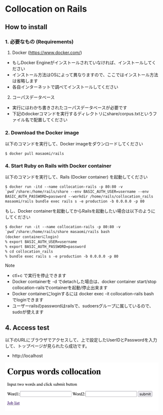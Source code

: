 # Collocation on Rails

## How to install

### 1.  必要なもの (Requirements)

1. Docker (https://www.docker.com/)
 * もしDocker Engineがインストールされていなければ、インストールしてください
 * インストール方法はOSによって異なりますので、ここではインストール方法は省略します
 * 各自インターネットで調べてインストールしてください
2. コーパスデータベース
 * 実行にはわかち書きされたコーパスデータベースが必要です
 * 下記のdockerコマンドを実行するディレクトリにshare/corpus.txtというファイル名で配置してください

### 2. Download the Docker image

以下のコマンドを実行して、Docker imageをダウンロードしてください
```
$ docker pull masaomi/rails
```

### 4. Start Ruby on Rails with Docker container

以下のコマンドを実行して、Rails (Docker container) を起動してください
```
$ docker run -itd --name collocation-rails -p 80:80 -v `pwd`/share:/home/rails/share --env BASIC_AUTH_USER=username --env BASIC_AUTH_PASSWORD=password --workdir /home/rails/collocation_rails masaomi/rails bundle exec rails s -e production -b 0.0.0.0 -p 80
```

もし、Docker containerを起動してからRailsを起動したい場合は以下のようにしてください
```
$ docker run -it --name collocation-rails -p 80:80 -v `pwd`/share:/home/rails/share masaomi/rails bash
(docker containerにlogin)
% export BASIC_AUTH_USER=username 
% export BASIC_AUTH_PASSWORD=password
% cd collocation_rails
% bundle exec rails s -e production -b 0.0.0.0 -p 80
```

Note
* ctl+c で実行を停止できます
* Docker containerを -d でdetachした場合は、docker container start/stop collocation-railsでcontainerを起動/停止出来ます
* Docker containerにloginするには docker exec -it collocation-rails bash でloginできます
* ユーザーrailsのpasswordはrailsで、sudoersグループに属しているので、sudoが使えます

## 4. Access test

以下のURLにブラウザでアクセスして、上で設定したUserIDとPasswordを入力して、トップページが見られたら成功です。
* http://localhost

![top_page](public/top_page.jpg)
